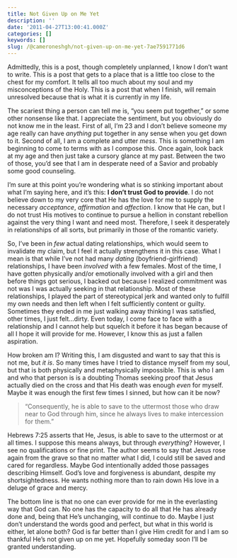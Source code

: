 ```yaml
---
title: Not Given Up on Me Yet
description: ''
date: '2011-04-27T13:00:41.000Z'
categories: []
keywords: []
slug: /@cameroneshgh/not-given-up-on-me-yet-7ae7591771d6
---
```


Admittedly, this is a post, though completely unplanned, I know I don’t want to write. This is a post that gets to a place that is a little too close to the chest for my comfort. It tells all too much about my soul and my misconceptions of the Holy. This is a post that when I finish, will remain unresolved because that is what it is currently in my life.

The scariest thing a person can tell me is, “you seem put together,” or some other nonsense like that. I appreciate the sentiment, but you obviously do not know me in the least. First of all, I’m 23 and I don’t believe someone my age really can have _anything_ put together in any sense when you get down to it. Second of all, I am a complete and utter _mess_. This is something I am beginning to come to terms with as I compose this. Once again, look back at my age and then just take a cursory glance at my past. Between the two of those, you’d see that I am in desperate need of a Savior and probably some good counseling.

I’m sure at this point you’re wondering what is so stinking important about what I’m saying here, and it’s this: **I don’t trust God to provide**. I do not believe down to my very core that He has the love for me to supply the necessary _acceptance_, _affirmation_ and _affection_. I know that He can, but I do not trust His motives to continue to pursue a hellion in constant rebellion against the very thing I want and need most. Therefore, I seek it desperately in relationships of all sorts, but primarily in those of the romantic variety.

So, I’ve been in _few_ actual dating relationships, which would seem to invalidate my claim, but I feel it actually strengthens it in this case. What I mean is that while I’ve not had many _dating_ (boyfriend-girlfriend) relationships, I have been _involved_ with a few females. Most of the time, I have gotten physically and/or emotionally involved with a girl and then before things got serious, I backed out because I realized commitment was not was I was actually seeking in that relationship. Most of these relationships, I played the part of stereotypical jerk and wanted only to fulfill my own needs and then left when I felt sufficiently content or guilty. Sometimes they ended in me just walking away thinking I was satisfied, other times, I just felt…dirty. Even today, I come face to face with a relationship and I cannot help but squelch it before it has began because of all I hope it will provide for me. However, I know this as just a fallen aspiration.

How broken am I? Writing this, I am disgusted and want to say that this is not me, but _it is_. So many times have I tried to distance myself from my soul, but that is both physically and metaphysically impossible. This is who I am and who that person is is a doubting Thomas seeking proof that Jesus actually died on the cross and that His death was enough _even_ for myself. Maybe it was enough the first few times I sinned, but how can it be now?

> “Consequently, he is able to save to the uttermost those who draw near to God through him, since he always lives to make intercession for them.”

Hebrews 7:25 asserts that He, Jesus, is able to save to the uttermost or at all times. I suppose this means always, but through _everything_? However, I see no qualifications or fine print. The author seems to say that Jesus rose again from the grave so that no matter what I did, I could still be saved and cared for regardless. Maybe God intentionally added those passages describing Himself. God’s love and forgiveness is abundant, despite my shortsightedness. He wants nothing more than to rain down His love in a deluge of grace and mercy.

The bottom line is that no one can ever provide for me in the everlasting way that God can. No one has the capacity to do all that He has already done and, being that He’s unchanging, will continue to do. Maybe I just don’t understand the words good and perfect, but what in this world is either, let alone both? God is far better than I give Him credit for and I am so thankful He’s not given up on me yet. Hopefully someday soon I’ll be granted understanding.
